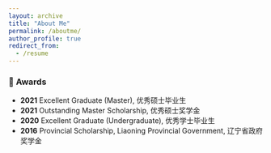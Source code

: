 ```yaml
---
layout: archive
title: "About Me"
permalink: /aboutme/
author_profile: true
redirect_from:
  - /resume
---
```

### 🏅 **Awards**
- **2021** Excellent Graduate (Master), 优秀硕士毕业生
- **2021** Outstanding Master Scholarship, 优秀硕士奖学金
- **2020** Excellent Graduate (Undergraduate), 优秀学士毕业生
- **2016** Provincial Scholarship, Liaoning Provincial Government, 辽宁省政府奖学金
